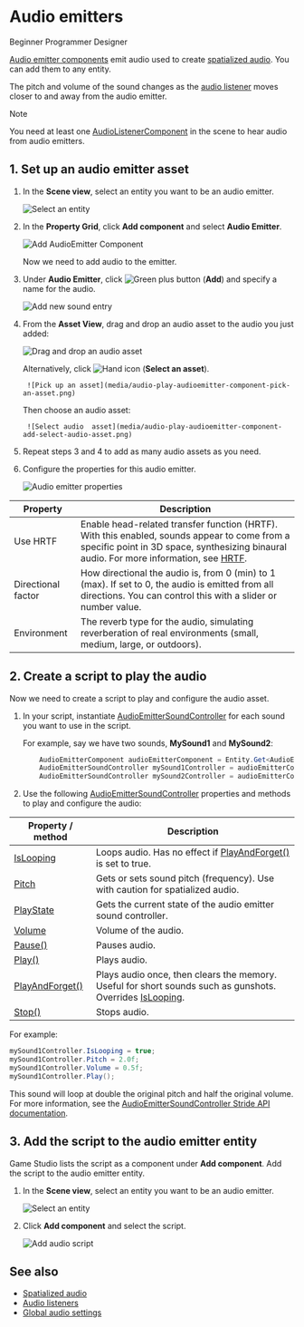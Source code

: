 # Audio emitters

<span class="badge text-bg-primary">Beginner</span>
<span class="badge text-bg-success">Programmer</span>
<span class="badge text-bg-success">Designer</span>

[Audio emitter components](xref:Stride.Audio.AudioEmitter) emit audio used to create [spatialized audio](spatialized-audio.md). You can add them to any entity.

The pitch and volume of the sound changes as the [audio listener](audio-listeners.md) moves closer to and away from the audio emitter.

> [!Note]
> You need at least one [AudioListenerComponent](xref:Stride.Audio.AudioListener) in the scene to hear audio from audio emitters.

## 1. Set up an audio emitter asset

1. In the **Scene view**, select an entity you want to be an audio emitter.

    ![Select an entity](media/audio-add-audiolistener-component-select-entity.png)

2. In the **Property Grid**, click **Add component** and select **Audio Emitter**.

    ![Add AudioEmitter Component](media/audio-add-audioemitter-component-select-entity.png)

    Now we need to add audio to the emitter.

3.  Under **Audio Emitter**, click ![Green plus button](~/manual/game-studio/media/green-plus-icon.png) (**Add**) and specify a name for the audio.

    ![Add new sound entry](media/audio-play-audioemitter-component-add-new-entry.png)

4. From the **Asset View**, drag and drop an audio asset to the audio you just added:

    ![Drag and drop an audio asset](media/audio-play-drag-and-drop-audio-asset.gif)

    Alternatively, click ![Hand icon](~/manual/game-studio/media/hand-icon.png) (**Select an asset**).

        ![Pick up an asset](media/audio-play-audioemitter-component-pick-an-asset.png)

    Then choose an audio asset:

        ![Select audio  asset](media/audio-play-audioemitter-component-add-select-audio-asset.png)

5. Repeat steps 3 and 4 to add as many audio assets as you need.

6. Configure the properties for this audio emitter.

    ![Audio emitter properties](media/audio-emitter-properties.png)

| Property | Description |
|--------------------|-------------
| Use HRTF | Enable head-related transfer function (HRTF). With this enabled, sounds appear to come from a specific point in 3D space, synthesizing binaural audio. For more information, see [HRTF](hrtf.md). |
| Directional factor | How directional the audio is, from 0 (min) to 1 (max). If set to 0, the audio is emitted from all directions. You can control this with a slider or number value. |
| Environment | The reverb type for the audio, simulating reverberation of real environments (small, medium, large, or outdoors). |

## 2. Create a script to play the audio

Now we need to create a script to play and configure the audio asset.

1. In your script, instantiate [AudioEmitterSoundController](xref:Stride.Audio.AudioEmitterSoundController) for each sound you want to use in the script.

   For example, say we have two sounds, **MySound1** and **MySound2**:

	```cs
		AudioEmitterComponent audioEmitterComponent = Entity.Get<AudioEmitterComponent>();
		AudioEmitterSoundController mySound1Controller = audioEmitterComponent["MySound1"];
		AudioEmitterSoundController mySound2Controller = audioEmitterComponent["MySound2"];
	```

2. Use the following [AudioEmitterSoundController](xref:Stride.Audio.AudioEmitterSoundController) properties and methods to play and configure the audio:

| Property / method | Description |
|-------    |-------|
| [IsLooping](xref:Stride.Audio.AudioEmitterSoundController.IsLooping) | Loops audio. Has no effect if [PlayAndForget()](xref:Stride.Audio.AudioEmitterSoundController.PlayAndForget) is set to true. |
| [Pitch](xref:Stride.Audio.AudioEmitterSoundController.Pitch) | Gets or sets sound pitch (frequency). Use with caution for spatialized audio. |
| [PlayState](xref:Stride.Audio.AudioEmitterSoundController.PlayState) | Gets the current state of the audio emitter sound controller. |
| [Volume](xref:Stride.Audio.AudioEmitterSoundController.Volume) | Volume of the audio. |
| [Pause()](xref:Stride.Audio.AudioEmitterSoundController.Pause) | Pauses audio. |
| [Play()](xref:Stride.Audio.AudioEmitterSoundController.Play) | Plays audio. |
| [PlayAndForget()](xref:Stride.Audio.AudioEmitterSoundController.PlayAndForget) | Plays audio once, then clears the memory. Useful for short sounds such as gunshots. Overrides [IsLooping](xref:Stride.Audio.AudioEmitterSoundController.IsLooping). |
| [Stop()](xref:Stride.Audio.AudioEmitterSoundController.Stop) | Stops audio. |

For example:

```cs
mySound1Controller.IsLooping = true;
mySound1Controller.Pitch = 2.0f;
mySound1Controller.Volume = 0.5f;
mySound1Controller.Play();
```

This sound will loop at double the original pitch and half the original volume. For more information, see the [AudioEmitterSoundController Stride API documentation](xref:Stride.Audio.AudioEmitterSoundController).

## 3. Add the script to the audio emitter entity

Game Studio lists the script as a component under **Add component**. Add the script to the audio emitter entity.

1. In the **Scene view**, select an entity you want to be an audio emitter.

    ![Select an entity](media/audio-add-audiolistener-component-select-entity.png)

2. Click **Add component** and select the script.

    ![Add audio script](media/add-sound-script.png)

## See also
* [Spatialized audio](spatialized-audio.md)
* [Audio listeners](audio-listeners.md)
* [Global audio settings](global-audio-settings.md)